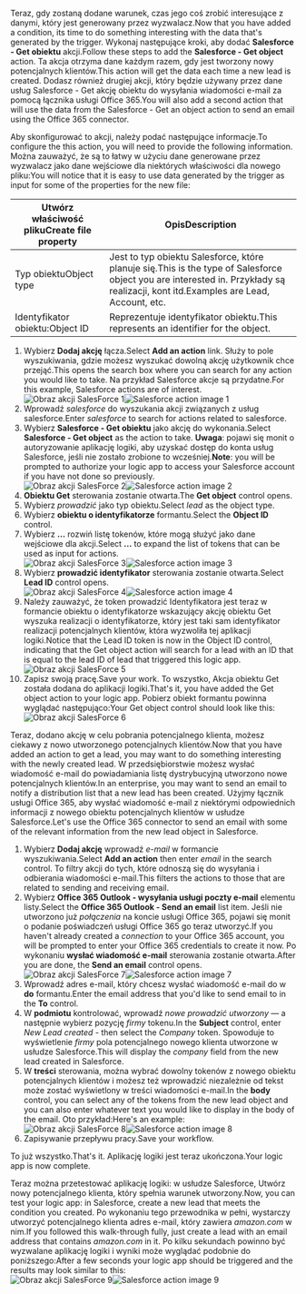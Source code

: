 <span data-ttu-id="e006f-101">Teraz, gdy zostaną dodane warunek, czas jego coś zrobić interesujące z danymi, który jest generowany przez wyzwalacz.</span><span class="sxs-lookup"><span data-stu-id="e006f-101">Now that you have added a condition, its time to do something interesting with the data that's generated by the trigger.</span></span> <span data-ttu-id="e006f-102">Wykonaj następujące kroki, aby dodać **Salesforce - Get obiektu** akcji.</span><span class="sxs-lookup"><span data-stu-id="e006f-102">Follow these steps to add the **Salesforce - Get object** action.</span></span> <span data-ttu-id="e006f-103">Ta akcja otrzyma dane każdym razem, gdy jest tworzony nowy potencjalnych klientów.</span><span class="sxs-lookup"><span data-stu-id="e006f-103">This action will get the data each time a new lead is created.</span></span> <span data-ttu-id="e006f-104">Dodasz również drugiej akcji, który będzie używany przez dane usług Salesforce - Get akcję obiektu do wysyłania wiadomości e-mail za pomocą łącznika usługi Office 365.</span><span class="sxs-lookup"><span data-stu-id="e006f-104">You will also add a second action that will use the data from the Salesforce - Get an object action to send an email using the Office 365 connector.</span></span>  

<span data-ttu-id="e006f-105">Aby skonfigurować to akcji, należy podać następujące informacje.</span><span class="sxs-lookup"><span data-stu-id="e006f-105">To configure the this action, you will need to provide the following information.</span></span> <span data-ttu-id="e006f-106">Można zauważyć, że są to łatwy w użyciu dane generowane przez wyzwalacz jako dane wejściowe dla niektórych właściwości dla nowego pliku:</span><span class="sxs-lookup"><span data-stu-id="e006f-106">You will notice that it is easy to use data generated by the trigger as input for some of the properties for the new file:</span></span>

| <span data-ttu-id="e006f-107">Utwórz właściwość pliku</span><span class="sxs-lookup"><span data-stu-id="e006f-107">Create file property</span></span> | <span data-ttu-id="e006f-108">Opis</span><span class="sxs-lookup"><span data-stu-id="e006f-108">Description</span></span> |
| --- | --- |
| <span data-ttu-id="e006f-109">Typ obiektu</span><span class="sxs-lookup"><span data-stu-id="e006f-109">Object type</span></span> |<span data-ttu-id="e006f-110">Jest to typ obiektu Salesforce, które planuje się.</span><span class="sxs-lookup"><span data-stu-id="e006f-110">This is the type of Salesforce object you are interested in.</span></span> <span data-ttu-id="e006f-111">Przykłady są realizacji, kont itd.</span><span class="sxs-lookup"><span data-stu-id="e006f-111">Examples are Lead, Account, etc.</span></span> |
| <span data-ttu-id="e006f-112">Identyfikator obiektu:</span><span class="sxs-lookup"><span data-stu-id="e006f-112">Object ID</span></span> |<span data-ttu-id="e006f-113">Reprezentuje identyfikator obiektu.</span><span class="sxs-lookup"><span data-stu-id="e006f-113">This represents an identifier for the object.</span></span> |

1. <span data-ttu-id="e006f-114">Wybierz **Dodaj akcję** łącza.</span><span class="sxs-lookup"><span data-stu-id="e006f-114">Select **Add an action** link.</span></span> <span data-ttu-id="e006f-115">Służy to pole wyszukiwania, gdzie możesz wyszukać dowolną akcję użytkownik chce przejąć.</span><span class="sxs-lookup"><span data-stu-id="e006f-115">This opens the search box where you can search for any action you would like to take.</span></span> <span data-ttu-id="e006f-116">Na przykład Salesforce akcje są przydatne.</span><span class="sxs-lookup"><span data-stu-id="e006f-116">For this example, Salesforce actions are of interest.</span></span>      
   <span data-ttu-id="e006f-117">![Obraz akcji SalesForce 1](./media/connectors-create-api-salesforce/action-1.png)</span><span class="sxs-lookup"><span data-stu-id="e006f-117">![Salesforce action image 1](./media/connectors-create-api-salesforce/action-1.png)</span></span>  
2. <span data-ttu-id="e006f-118">Wprowadź *salesforce* do wyszukania akcji związanych z usług salesforce.</span><span class="sxs-lookup"><span data-stu-id="e006f-118">Enter *salesforce* to search for actions related to salesforce.</span></span>
3. <span data-ttu-id="e006f-119">Wybierz **Salesforce - Get obiektu** jako akcję do wykonania.</span><span class="sxs-lookup"><span data-stu-id="e006f-119">Select **Salesforce - Get object** as the action to take.</span></span>   <span data-ttu-id="e006f-120">**Uwaga**: pojawi się monit o autoryzowanie aplikację logiki, aby uzyskać dostęp do konta usług Salesforce, jeśli nie zostało zrobione to wcześniej.</span><span class="sxs-lookup"><span data-stu-id="e006f-120">**Note**: you will be prompted to authorize your logic app to access your Salesforce account if you have not done so previously.</span></span>    
   <span data-ttu-id="e006f-121">![Obraz akcji SalesForce 2](./media/connectors-create-api-salesforce/action-2.png)</span><span class="sxs-lookup"><span data-stu-id="e006f-121">![Salesforce action image 2](./media/connectors-create-api-salesforce/action-2.png)</span></span>    
4. <span data-ttu-id="e006f-122">**Obiektu Get** sterowania zostanie otwarta.</span><span class="sxs-lookup"><span data-stu-id="e006f-122">The **Get object** control opens.</span></span>  
5. <span data-ttu-id="e006f-123">Wybierz *prowadzić* jako typ obiektu.</span><span class="sxs-lookup"><span data-stu-id="e006f-123">Select *lead* as the object type.</span></span>
6. <span data-ttu-id="e006f-124">Wybierz **obiektu o identyfikatorze** formantu.</span><span class="sxs-lookup"><span data-stu-id="e006f-124">Select the **Object ID** control.</span></span>
7. <span data-ttu-id="e006f-125">Wybierz **...**  rozwiń listę tokenów, które mogą służyć jako dane wejściowe dla akcji.</span><span class="sxs-lookup"><span data-stu-id="e006f-125">Select **...** to expand the list of tokens that can be used as input for actions.</span></span>       
   <span data-ttu-id="e006f-126">![Obraz akcji SalesForce 3](./media/connectors-create-api-salesforce/action-3.png)</span><span class="sxs-lookup"><span data-stu-id="e006f-126">![Salesforce action image 3](./media/connectors-create-api-salesforce/action-3.png)</span></span>    
8. <span data-ttu-id="e006f-127">Wybierz **prowadzić identyfikator** sterowania zostanie otwarta.</span><span class="sxs-lookup"><span data-stu-id="e006f-127">Select **Lead ID** control opens.</span></span>   
   <span data-ttu-id="e006f-128">![Obraz akcji SalesForce 4](./media/connectors-create-api-salesforce/action-4.png)</span><span class="sxs-lookup"><span data-stu-id="e006f-128">![Salesforce action image 4](./media/connectors-create-api-salesforce/action-4.png)</span></span>     
9. <span data-ttu-id="e006f-129">Należy zauważyć, że token prowadzić Identyfikatora jest teraz w formancie obiektu o identyfikatorze wskazujący akcję obiektu Get wyszuka realizacji o identyfikatorze, który jest taki sam identyfikator realizacji potencjalnych klientów, która wyzwoliła tej aplikacji logiki.</span><span class="sxs-lookup"><span data-stu-id="e006f-129">Notice that the Lead ID token is now in the Object ID control, indicating that the Get object action will search for a lead with an ID that is equal to the lead ID of lead that triggered this logic app.</span></span>  
   ![Obraz akcji SalesForce 5](./media/connectors-create-api-salesforce/action-5.png)  
10. <span data-ttu-id="e006f-131">Zapisz swoją pracę.</span><span class="sxs-lookup"><span data-stu-id="e006f-131">Save your work.</span></span> <span data-ttu-id="e006f-132">To wszystko, Akcja obiektu Get została dodana do aplikacji logiki.</span><span class="sxs-lookup"><span data-stu-id="e006f-132">That's it, you have added the Get object action to your logic app.</span></span> <span data-ttu-id="e006f-133">Pobierz obiekt formantu powinna wyglądać następująco:</span><span class="sxs-lookup"><span data-stu-id="e006f-133">Your Get object control should look like this:</span></span>    
    ![Obraz akcji SalesForce 6](./media/connectors-create-api-salesforce/action-6.png)  

<span data-ttu-id="e006f-135">Teraz, dodano akcję w celu pobrania potencjalnego klienta, możesz ciekawy z nowo utworzonego potencjalnych klientów.</span><span class="sxs-lookup"><span data-stu-id="e006f-135">Now that you have added an action to get a lead, you may want to do something interesting with the newly created lead.</span></span> <span data-ttu-id="e006f-136">W przedsiębiorstwie możesz wysłać wiadomość e-mail do powiadamiania listę dystrybucyjną utworzono nowe potencjalnych klientów.</span><span class="sxs-lookup"><span data-stu-id="e006f-136">In an enterprise, you may want to send an email to notify a distribution list that a new lead has been created.</span></span> <span data-ttu-id="e006f-137">Użyjmy łącznik usługi Office 365, aby wysłać wiadomość e-mail z niektórymi odpowiednich informacji z nowego obiektu potencjalnych klientów w usłudze Salesforce.</span><span class="sxs-lookup"><span data-stu-id="e006f-137">Let's use the Office 365 connector to send an email with some of the relevant information from the new lead object in Salesforce.</span></span>  

1. <span data-ttu-id="e006f-138">Wybierz **Dodaj akcję** wprowadź *e-mail* w formancie wyszukiwania.</span><span class="sxs-lookup"><span data-stu-id="e006f-138">Select **Add an action** then enter *email* in the search control.</span></span> <span data-ttu-id="e006f-139">To filtry akcji do tych, które odnoszą się do wysyłania i odbierania wiadomości e-mail.</span><span class="sxs-lookup"><span data-stu-id="e006f-139">This filters the actions to those that are related to sending and receiving email.</span></span>  
2. <span data-ttu-id="e006f-140">Wybierz **Office 365 Outlook - wysyłania usługi poczty e-mail** elementu listy.</span><span class="sxs-lookup"><span data-stu-id="e006f-140">Select the **Office 365 Outlook - Send an email** list item.</span></span> <span data-ttu-id="e006f-141">Jeśli nie utworzono już *połączenia* na koncie usługi Office 365, pojawi się monit o podanie poświadczeń usługi Office 365 go teraz utworzyć.</span><span class="sxs-lookup"><span data-stu-id="e006f-141">If you haven't already created a *connection* to your Office 365 account, you will be prompted to enter your Office 365 credentials to create it now.</span></span> <span data-ttu-id="e006f-142">Po wykonaniu **wysłać wiadomość e-mail** sterowania zostanie otwarta.</span><span class="sxs-lookup"><span data-stu-id="e006f-142">After you are done, the **Send an email** control opens.</span></span>        
   <span data-ttu-id="e006f-143">![Obraz akcji SalesForce 7](./media/connectors-create-api-salesforce/action-7.png)</span><span class="sxs-lookup"><span data-stu-id="e006f-143">![Salesforce action image 7](./media/connectors-create-api-salesforce/action-7.png)</span></span>  
3. <span data-ttu-id="e006f-144">Wprowadź adres e-mail, który chcesz wysłać wiadomość e-mail do w **do** formantu.</span><span class="sxs-lookup"><span data-stu-id="e006f-144">Enter the email address that you'd like to send email to in the **To** control.</span></span>
4. <span data-ttu-id="e006f-145">W **podmiotu** kontrolować, wprowadź *nowe prowadzić utworzony* — a następnie wybierz pozycję *firmy* tokenu.</span><span class="sxs-lookup"><span data-stu-id="e006f-145">In the **Subject** control, enter *New Lead created* - then select the *Company* token.</span></span> <span data-ttu-id="e006f-146">Spowoduje to wyświetlenie *firmy* pola potencjalnego nowego klienta utworzone w usłudze Salesforce.</span><span class="sxs-lookup"><span data-stu-id="e006f-146">This will display the *company* field from the new lead created in Salesforce.</span></span>  
5. <span data-ttu-id="e006f-147">W **treści** sterowania, można wybrać dowolny tokenów z nowego obiektu potencjalnych klientów i możesz też wprowadzić niezależnie od tekst może zostać wyświetlony w treści wiadomości e-mail.</span><span class="sxs-lookup"><span data-stu-id="e006f-147">In the **body** control, you can select any of the tokens from the new lead object and you can also enter whatever text you would like to display in the body of the email.</span></span> <span data-ttu-id="e006f-148">Oto przykład:</span><span class="sxs-lookup"><span data-stu-id="e006f-148">Here's an example:</span></span>  
   <span data-ttu-id="e006f-149">![Obraz akcji SalesForce 8](./media/connectors-create-api-salesforce/action-8.png)</span><span class="sxs-lookup"><span data-stu-id="e006f-149">![Salesforce action image 8](./media/connectors-create-api-salesforce/action-8.png)</span></span>   
6. <span data-ttu-id="e006f-150">Zapisywanie przepływu pracy.</span><span class="sxs-lookup"><span data-stu-id="e006f-150">Save your workflow.</span></span>  

<span data-ttu-id="e006f-151">To już wszystko.</span><span class="sxs-lookup"><span data-stu-id="e006f-151">That's it.</span></span> <span data-ttu-id="e006f-152">Aplikację logiki jest teraz ukończona.</span><span class="sxs-lookup"><span data-stu-id="e006f-152">Your logic app is now complete.</span></span>  

<span data-ttu-id="e006f-153">Teraz można przetestować aplikację logiki: w usłudze Salesforce, Utwórz nowy potencjalnego klienta, który spełnia warunek utworzony.</span><span class="sxs-lookup"><span data-stu-id="e006f-153">Now, you can test your logic app: in Salesforce, create a new lead that meets the condition you created.</span></span>  <span data-ttu-id="e006f-154">Po wykonaniu tego przewodnika w pełni, wystarczy utworzyć potencjalnego klienta adres e-mail, który zawiera *amazon.com* w nim.</span><span class="sxs-lookup"><span data-stu-id="e006f-154">If you followed this walk-through fully, just create a lead with an email address that contains *amazon.com* in it.</span></span> <span data-ttu-id="e006f-155">Po kilku sekundach powinno być wyzwalane aplikację logiki i wyniki może wyglądać podobnie do poniższego:</span><span class="sxs-lookup"><span data-stu-id="e006f-155">After a few seconds your logic app should be triggered and the results may look similar to this:</span></span>  
<span data-ttu-id="e006f-156">![Obraz akcji SalesForce 9](./media/connectors-create-api-salesforce/action-9.png)</span><span class="sxs-lookup"><span data-stu-id="e006f-156">![Salesforce action image 9](./media/connectors-create-api-salesforce/action-9.png)</span></span>  

